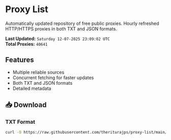 # Proxy List

Automatically updated repository of free public proxies. Hourly refreshed HTTP/HTTPS proxies in both TXT and JSON formats.

**Last Updated:** `Saturday 12-07-2025 23:09:02 UTC`  
**Total Proxies:** `40641`

## Features
- Multiple reliable sources
- Concurrent fetching for faster updates
- Both TXT and JSON formats
- Detailed metadata

## 📥 Download

### TXT Format
```bash
curl -O https://raw.githubusercontent.com/theriturajps/proxy-list/main/proxies.txt